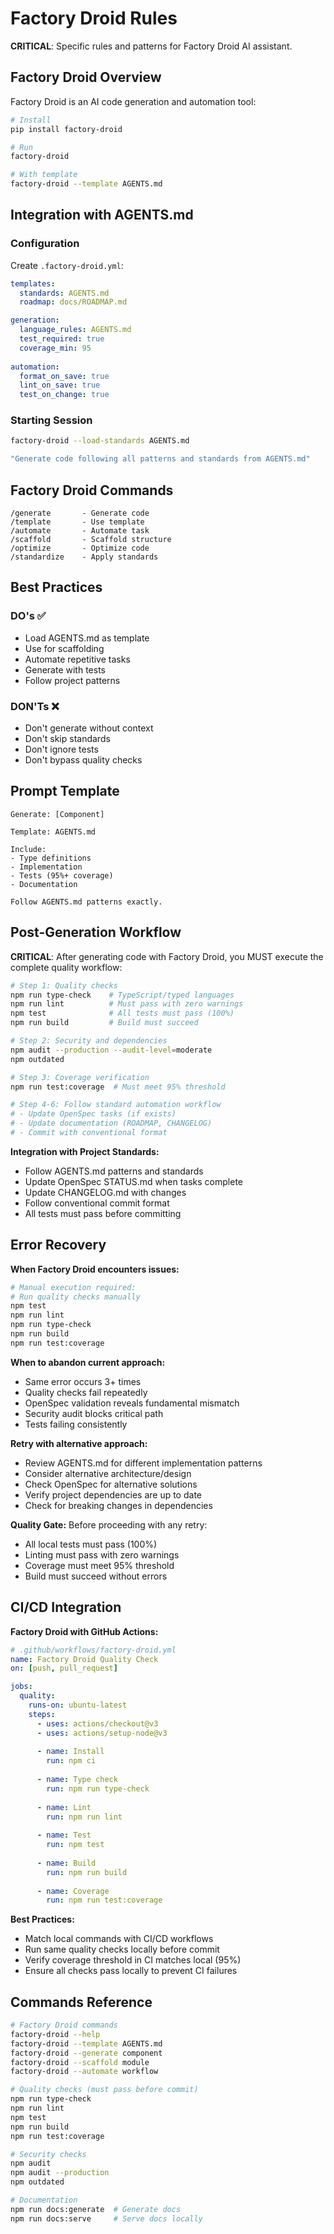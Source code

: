 <!-- FACTORY:START -->
# Factory Droid Rules

**CRITICAL**: Specific rules and patterns for Factory Droid AI assistant.

## Factory Droid Overview

Factory Droid is an AI code generation and automation tool:

```bash
# Install
pip install factory-droid

# Run
factory-droid

# With template
factory-droid --template AGENTS.md
```

## Integration with AGENTS.md

### Configuration

Create `.factory-droid.yml`:

```yaml
templates:
  standards: AGENTS.md
  roadmap: docs/ROADMAP.md

generation:
  language_rules: AGENTS.md
  test_required: true
  coverage_min: 95
  
automation:
  format_on_save: true
  lint_on_save: true
  test_on_change: true
```

### Starting Session

```bash
factory-droid --load-standards AGENTS.md

"Generate code following all patterns and standards from AGENTS.md"
```

## Factory Droid Commands

```
/generate       - Generate code
/template       - Use template
/automate       - Automate task
/scaffold       - Scaffold structure
/optimize       - Optimize code
/standardize    - Apply standards
```

## Best Practices

### DO's ✅
- Load AGENTS.md as template
- Use for scaffolding
- Automate repetitive tasks
- Generate with tests
- Follow project patterns

### DON'Ts ❌
- Don't generate without context
- Don't skip standards
- Don't ignore tests
- Don't bypass quality checks

## Prompt Template

```
Generate: [Component]

Template: AGENTS.md

Include:
- Type definitions
- Implementation
- Tests (95%+ coverage)
- Documentation

Follow AGENTS.md patterns exactly.
```

## Post-Generation Workflow

**CRITICAL**: After generating code with Factory Droid, you MUST execute the complete quality workflow:

```bash
# Step 1: Quality checks
npm run type-check    # TypeScript/typed languages
npm run lint          # Must pass with zero warnings
npm test              # All tests must pass (100%)
npm run build         # Build must succeed

# Step 2: Security and dependencies
npm audit --production --audit-level=moderate
npm outdated

# Step 3: Coverage verification
npm run test:coverage  # Must meet 95% threshold

# Step 4-6: Follow standard automation workflow
# - Update OpenSpec tasks (if exists)
# - Update documentation (ROADMAP, CHANGELOG)
# - Commit with conventional format
```

**Integration with Project Standards:**
- Follow AGENTS.md patterns and standards
- Update OpenSpec STATUS.md when tasks complete
- Update CHANGELOG.md with changes
- Follow conventional commit format
- All tests must pass before committing

## Error Recovery

**When Factory Droid encounters issues:**

```bash
# Manual execution required:
# Run quality checks manually
npm test
npm run lint
npm run type-check
npm run build
npm run test:coverage
```

**When to abandon current approach:**
- Same error occurs 3+ times
- Quality checks fail repeatedly
- OpenSpec validation reveals fundamental mismatch
- Security audit blocks critical path
- Tests failing consistently

**Retry with alternative approach:**
- Review AGENTS.md for different implementation patterns
- Consider alternative architecture/design
- Check OpenSpec for alternative solutions
- Verify project dependencies are up to date
- Check for breaking changes in dependencies

**Quality Gate:**
Before proceeding with any retry:
- All local tests must pass (100%)
- Linting must pass with zero warnings
- Coverage must meet 95% threshold
- Build must succeed without errors

## CI/CD Integration

**Factory Droid with GitHub Actions:**

```yaml
# .github/workflows/factory-droid.yml
name: Factory Droid Quality Check
on: [push, pull_request]

jobs:
  quality:
    runs-on: ubuntu-latest
    steps:
      - uses: actions/checkout@v3
      - uses: actions/setup-node@v3
      
      - name: Install
        run: npm ci
      
      - name: Type check
        run: npm run type-check
      
      - name: Lint
        run: npm run lint
      
      - name: Test
        run: npm test
      
      - name: Build
        run: npm run build
      
      - name: Coverage
        run: npm run test:coverage
```

**Best Practices:**
- Match local commands with CI/CD workflows
- Run same quality checks locally before commit
- Verify coverage threshold in CI matches local (95%)
- Ensure all checks pass locally to prevent CI failures

## Commands Reference

```bash
# Factory Droid commands
factory-droid --help
factory-droid --template AGENTS.md
factory-droid --generate component
factory-droid --scaffold module
factory-droid --automate workflow

# Quality checks (must pass before commit)
npm run type-check
npm run lint
npm test
npm run build
npm run test:coverage

# Security checks
npm audit
npm audit --production
npm outdated

# Documentation
npm run docs:generate  # Generate docs
npm run docs:serve     # Serve docs locally
```

<!-- FACTORY:END -->

